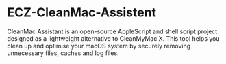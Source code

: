 # ECZ-CleanMac-Assistent
CleanMac Assistant is an open-source AppleScript and shell script project designed as a lightweight alternative to CleanMyMac X. This tool helps you clean up and optimise your macOS system by securely removing unnecessary files, caches and log files.
